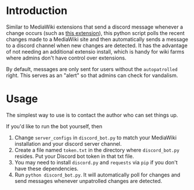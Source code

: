 # Introduction

Similar to MediaWiki extensions that send a discord message whenever a change occurs (such as [this extension](https://github.com/jayktaylor/mw-discord)), this python script polls the recent changes made to a MediaWiki site and then automatically sends a message to a discord channel when new changes are detected. It has the advantage of not needing an additional extensio install, which is handy for wiki farms where admins don't have control over extensions.

By default, messages are only sent for users without the `autopatrolled` right. This serves as an "alert" so that admins can check for vandalism.

# Usage

The simplest way to use is to contact the author who can set things up.

If you'd like to run the bot yourself, then
1. Change `server_configs` in `discord_bot.py` to match your MediaWiki installation and your discord server channel.
2. Create a file named `token.txt` in the directory where `discord_bot.py` resides. Put your Discord bot token in that txt file.
3. You may need to install `discord.py` and `requests` via `pip` if you don't have these dependencies. 
4. Run `python discord_bot.py`. It will automatically poll for changes and send messages whenever unpatrolled changes are detected.
